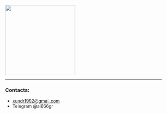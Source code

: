 <div align="left">
   <img src="https://c.tenor.com/DSG9ZID25nsAAAAC/hello-there-general-kenobi.gif" height="225px"/>
</div>

<hr>

### Contacts:
* xundr1992@gmail.com
* Telegram @al666gr

<!--
**aleksandrgrigorev/aleksandrgrigorev** is a ✨ _special_ ✨ repository because its `README.md` (this file) appears on your GitHub profile.

Here are some ideas to get you started:

- 🔭 I’m currently working on ...
- 🌱 I’m currently learning ...
- 👯 I’m looking to collaborate on ...
- 🤔 I’m looking for help with ...
- 💬 Ask me about ...
- 📫 How to reach me: ...
- 😄 Pronouns: ...
- ⚡ Fun fact: ...
-->
